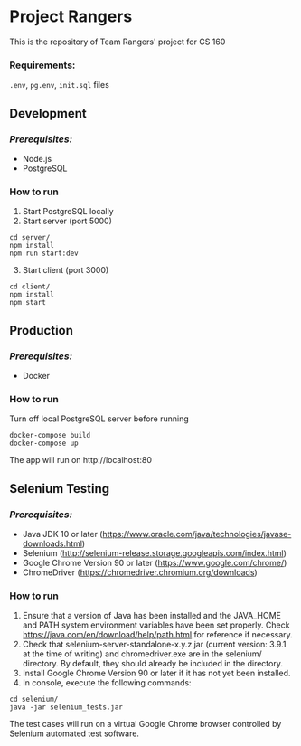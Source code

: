 # **Project Rangers**

This is the repository of Team Rangers' project for CS 160

### **Requirements:**
`.env`, `pg.env`, `init.sql` files

## **Development**
### *Prerequisites:*
 * Node.js
 * PostgreSQL

### How to run
1. Start PostgreSQL locally
2. Start server (port 5000)
```
cd server/
npm install
npm run start:dev
```
3. Start client (port 3000)
```
cd client/
npm install
npm start
```

## **Production**
### *Prerequisites:*
 * Docker
### How to run
Turn off local PostgreSQL server before running
```
docker-compose build
docker-compose up
```
The app will run on http://localhost:80

## **Selenium Testing**
### *Prerequisites:*
 * Java JDK 10 or later (https://www.oracle.com/java/technologies/javase-downloads.html)
 * Selenium (http://selenium-release.storage.googleapis.com/index.html)
 * Google Chrome Version 90 or later (https://www.google.com/chrome/)
 * ChromeDriver (https://chromedriver.chromium.org/downloads)

### How to run
1. Ensure that a version of Java has been installed and the JAVA_HOME and PATH system environment variables have been set properly. Check https://java.com/en/download/help/path.html for reference if necessary.
2. Check that selenium-server-standalone-x.y.z.jar (current version: 3.9.1 at the time of writing) and chromedriver.exe are in the selenium/ directory. By default, they should already be included in the directory.
3. Install Google Chrome Version 90 or later if it has not yet been installed.
4. In console, execute the following commands:
```
cd selenium/
java -jar selenium_tests.jar
```
The test cases will run on a virtual Google Chrome browser controlled by Selenium automated test software.
